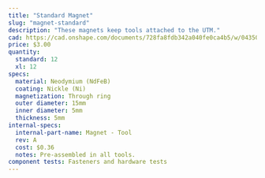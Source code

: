 ```yaml
---
title: "Standard Magnet"
slug: "magnet-standard"
description: "These magnets keep tools attached to the UTM."
cad: https://cad.onshape.com/documents/728fa8fdb342a040fe0ca4b5/w/0435033a7c78b02e71d0f721/e/309dd3cdb3d98a8e0d7a95c5?renderMode=0&uiState=6255ddad46b4a5023f0aefdc
price: $3.00
quantity:
  standard: 12
  xl: 12
specs:
  material: Neodymium (NdFeB)
  coating: Nickle (Ni)
  magnetization: Through ring
  outer diameter: 15mm
  inner diameter: 5mm
  thickness: 5mm
internal-specs:
  internal-part-name: Magnet - Tool
  rev: A
  cost: $0.36
  notes: Pre-assembled in all tools.
component tests: Fasteners and hardware tests
---
```

